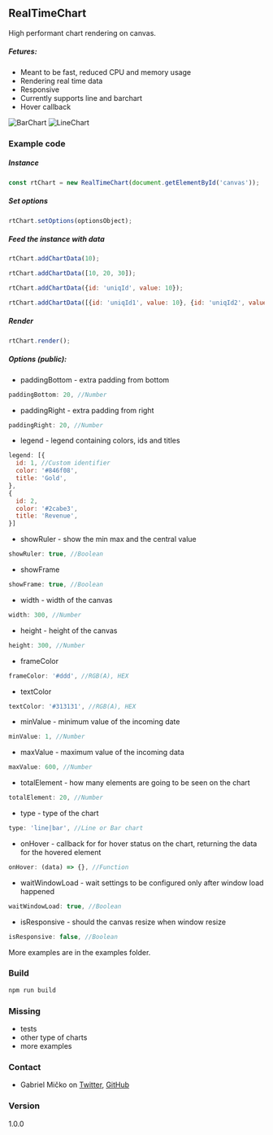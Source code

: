 ## RealTimeChart
High performant chart rendering on canvas.
##### Fetures:
* Meant to be fast, reduced CPU and memory usage
* Rendering real time data
* Responsive
* Currently supports line and barchart
* Hover callback

![BarChart](https://i.imgur.com/i3zpHYp.png)
![LineChart](https://i.imgur.com/tVjEmWe.png)

### Example code
##### Instance
```js
const rtChart = new RealTimeChart(document.getElementById('canvas'));
```

##### Set options
```js
rtChart.setOptions(optionsObject);
```

##### Feed the instance with data
```js
rtChart.addChartData(10);
```
```js
rtChart.addChartData([10, 20, 30]);
```
```js
rtChart.addChartData({id: 'uniqId', value: 10});
```
```js
rtChart.addChartData([{id: 'uniqId1', value: 10}, {id: 'uniqId2', value: 20}, {id: 'uniqId3', value: 30}]);
```

##### Render

```js
rtChart.render();
```

##### Options (public):
* paddingBottom - extra padding from bottom
```js
paddingBottom: 20, //Number
```
* paddingRight - extra padding from right
```js
paddingRight: 20, //Number
```
* legend - legend containing colors, ids and titles
```js
legend: [{
  id: 1, //Custom identifier
  color: '#846f08',
  title: 'Gold',
},
{
  id: 2,
  color: '#2cabe3',
  title: 'Revenue',
}]
```
* showRuler - show the min max and the central value
```js
showRuler: true, //Boolean
```
* showFrame
```js
showFrame: true, //Boolean
```
* width - width of the canvas
```js
width: 300, //Number
```
* height - height of the canvas
```js
height: 300, //Number
```
* frameColor
```js
frameColor: '#ddd', //RGB(A), HEX
```
* textColor
```js
textColor: '#313131', //RGB(A), HEX
```
* minValue - minimum value of the incoming date
```js
minValue: 1, //Number
```
* maxValue - maximum value of the incoming data
```js
maxValue: 600, //Number
```
* totalElement - how many elements are going to be seen on the chart
```js
totalElement: 20, //Number
```
* type - type of the chart
```js
type: 'line|bar', //Line or Bar chart
```
* onHover - callback for for hover status on the chart, returning the data for the hovered element
```js
onHover: (data) => {}, //Function
```

* waitWindowLoad - wait settings to be configured only after window load happened
```js
waitWindowLoad: true, //Boolean
```

* isResponsive - should the canvas resize when window resize
```js
isResponsive: false, //Boolean
```

More examples are in the examples folder.

### Build
```bash
npm run build
```

### Missing
* tests
* other type of charts
* more examples

### Contact
- Gabriel Mičko on [Twitter](https://twitter.com/gabriel_micko), [GitHub](https://github.com/gabrielmicko)

### Version
1.0.0
